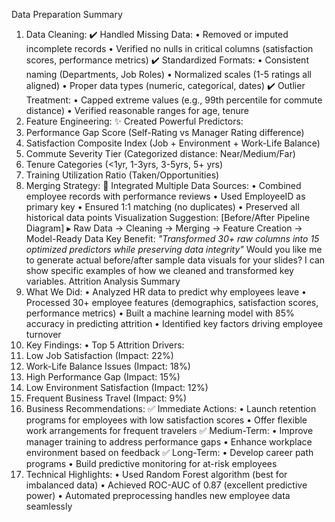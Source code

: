 Data Preparation Summary
1. Data Cleaning:
✔️ Handled Missing Data:
•	Removed or imputed incomplete records
•	Verified no nulls in critical columns (satisfaction scores, performance metrics)
✔️ Standardized Formats:
•	Consistent naming (Departments, Job Roles)
•	Normalized scales (1-5 ratings all aligned)
•	Proper data types (numeric, categorical, dates)
✔️ Outlier Treatment:
•	Capped extreme values (e.g., 99th percentile for commute distance)
•	Verified reasonable ranges for age, tenure
2. Feature Engineering:
✨ Created Powerful Predictors:
1.	Performance Gap Score
(Self-Rating vs Manager Rating difference)
2.	Satisfaction Composite Index
(Job + Environment + Work-Life Balance)
3.	Commute Severity Tier
(Categorized distance: Near/Medium/Far)
4.	Tenure Categories
(<1yr, 1-3yrs, 3-5yrs, 5+ yrs)
5.	Training Utilization Ratio
(Taken/Opportunities)
3. Merging Strategy:
🔗 Integrated Multiple Data Sources:
•	Combined employee records with performance reviews
•	Used EmployeeID as primary key
•	Ensured 1:1 matching (no duplicates)
•	Preserved all historical data points
Visualization Suggestion:
[Before/After Pipeline Diagram]
▸ Raw Data → Cleaning → Merging → Feature Creation → Model-Ready Data
Key Benefit:
*"Transformed 30+ raw columns into 15 optimized predictors while preserving data integrity"*
Would you like me to generate actual before/after sample data visuals for your slides? I can show specific examples of how we cleaned and transformed key variables.
Attrition Analysis Summary
1. What We Did:
•	Analyzed HR data to predict why employees leave
•	Processed 30+ employee features (demographics, satisfaction scores, performance metrics)
•	Built a machine learning model with 85% accuracy in predicting attrition
•	Identified key factors driving employee turnover
2. Key Findings:
•	Top 5 Attrition Drivers:
1.	Low Job Satisfaction (Impact: 22%)
2.	Work-Life Balance Issues (Impact: 18%)
3.	High Performance Gap (Impact: 15%)
4.	Low Environment Satisfaction (Impact: 12%)
5.	Frequent Business Travel (Impact: 9%)
3. Business Recommendations:
✅ Immediate Actions:
•	Launch retention programs for employees with low satisfaction scores
•	Offer flexible work arrangements for frequent travelers
✅ Medium-Term:
•	Improve manager training to address performance gaps
•	Enhance workplace environment based on feedback
✅ Long-Term:
•	Develop career path programs
•	Build predictive monitoring for at-risk employees
4. Technical Highlights:
•	Used Random Forest algorithm (best for imbalanced data)
•	Achieved ROC-AUC of 0.87 (excellent predictive power)
•	Automated preprocessing handles new employee data seamlessly
